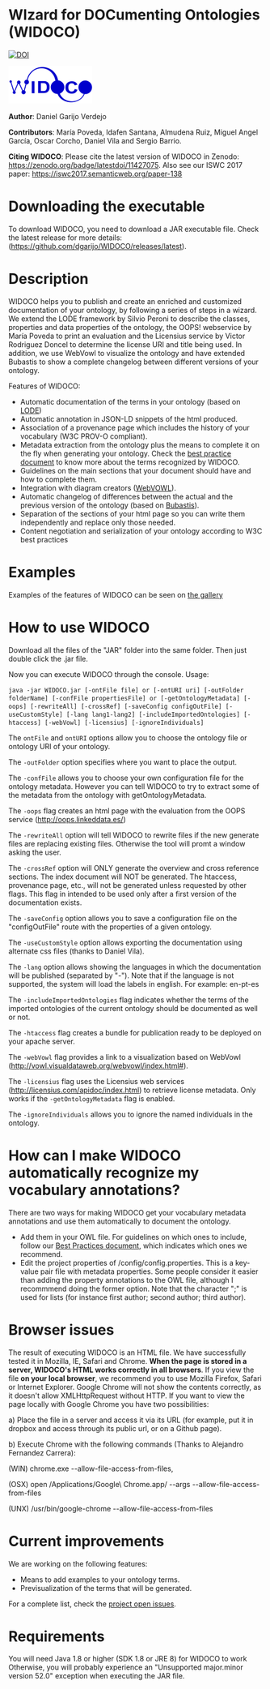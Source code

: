 WIzard for DOCumenting Ontologies (WIDOCO)
===================
[![DOI](https://zenodo.org/badge/11427075.svg)](https://zenodo.org/badge/latestdoi/11427075)

![Logo](src/main/resources/logo/logo2.png)

**Author**: Daniel Garijo Verdejo

**Contributors**: María Poveda, Idafen Santana, Almudena Ruiz, Miguel Angel García, Oscar Corcho, Daniel Vila and Sergio Barrio.

**Citing WIDOCO**: Please cite the latest version of WIDOCO in Zenodo: https://zenodo.org/badge/latestdoi/11427075.
Also see our ISWC 2017 paper: https://iswc2017.semanticweb.org/paper-138

Downloading the executable
===================

To download WIDOCO, you need to download a JAR executable file. Check the latest release for more details: (https://github.com/dgarijo/WIDOCO/releases/latest).

Description
==========
WIDOCO helps you to publish and create an enriched and customized documentation of your ontology, by following a series of steps in a wizard. We extend the LODE framework by Silvio Peroni to describe the classes, properties and data properties of the ontology, the OOPS! webservice by María Poveda to print an evaluation and the Licensius service by Victor Rodriguez Doncel to determine the license URI and title being used. In addition, we use WebVowl to visualize the ontology and have extended Bubastis to show a complete changelog between different versions of your ontology.

Features of WIDOCO:
* Automatic documentation of the terms in your ontology (based on [LODE](http://www.essepuntato.it/lode/))
* Automatic annotation in JSON-LD snippets of the html produced.
* Association of a provenance page which includes the history of your vocabulary (W3C PROV-O compliant).
* Metadata extraction from the ontology plus the means to complete it on the fly when generating your ontology. Check the [best practice document](http://dgarijo.github.io/Widoco/doc/bestPractices/index-en.html) to know more about the terms recognized by WIDOCO.
* Guidelines on the main sections that your document should have and how to complete them.
* Integration with diagram creators ([WebVOWL](http://vowl.visualdataweb.org/webvowl/)).
* Automatic changelog of differences between the actual and the previous version of the ontology (based on [Bubastis](http://www.ebi.ac.uk/efo/bubastis/)).
* Separation of the sections of your html page so you can write them independently and replace only those needed.
* Content negotiation and serialization of your ontology according to W3C best practices

Examples
==========
Examples of the features of WIDOCO can be seen on [the gallery](http://dgarijo.github.io/Widoco/doc/gallery/)	
	
How to use WIDOCO
==========
Download all the files of the "JAR" folder into the same folder. Then just double click the .jar file.

Now you can execute WIDOCO through the console. Usage:

	java -jar WIDOCO.jar [-ontFile file] or [-ontURI uri] [-outFolder folderName] [-confFile propertiesFile] or [-getOntologyMetadata] [-oops] [-rewriteAll] [-crossRef] [-saveConfig configOutFile] [-useCustomStyle] [-lang lang1-lang2] [-includeImportedOntologies] [-htaccess] [-webVowl] [-licensius] [-ignoreIndividuals]

The `ontFile` and `ontURI` options allow you to choose the ontology file or ontology URI of your ontology.

The `-outFolder` option specifies where you want to place the output.

The `-confFile` allows you to choose your own configuration file for the ontology metadata. However you can tell WIDOCO to try to extract some of the metadata from the ontology with getOntologyMetadata.

The `-oops` flag creates an html page with the evaluation from the OOPS service (http://oops.linkeddata.es/)

The `-rewriteAll` option will tell WIDOCO to rewrite files if the new generate files are replacing existing files. Otherwise the tool will promt a window asking the user.

The `-crossRef` option will ONLY generate the overview and cross reference sections. The index document will NOT be generated. The htaccess, provenance page, etc., will not be generated unless requested by other flags. This flag in intended to be used only after a first version of the documentation exists.

The `-saveConfig` option allows you to save a configuration file on the "configOutFile" route with the properties of a given ontology.

The `-useCustomStyle` option allows exporting the documentation using alternate css files (thanks to Daniel Vila).

The `-lang` option allows showing the languages in which the documentation will be published (separated by "-"). Note that if the language is not supported, the system will load the labels in english. For example: en-pt-es

The `-includeImportedOntologies` flag indicates whether the terms of the imported ontologies of the current ontology should be documented as well or not.

The `-htaccess` flag creates a bundle for publication ready to be deployed on your apache server.

The `-webVowl` flag provides a link to a visualization based on WebVowl (http://vowl.visualdataweb.org/webvowl/index.html#).

The `-licensius` flag uses the Licensius web services (http://licensius.com/apidoc/index.html) to retrieve license metadata. Only works if the `-getOntologyMetadata` flag is enabled.

The `-ignoreIndividuals` allows you to ignore the named individuals in the ontology.

How can I make WIDOCO automatically recognize my vocabulary annotations?
==========
There are two ways for making WIDOCO get your vocabulary metadata annotations and use them automatically to document the ontology. 

* Add them in your OWL file. For guidelines on which ones to include, follow our [Best Practices document](https://w3id.org/widoco/bestPractices), which indicates which ones we recommend.
* Edit the project properties of /config/config.properties. This is a key-value pair file with metadata properties. Some people consider it easier than adding the property annotations to the OWL file, although I recommmend doing the former option. Note that the character ";" is used for lists (for instance first author; second author; third author).

Browser issues
==========
The result of executing WIDOCO is an HTML file. We have successfully tested it in Mozilla, IE, Safari and Chrome.  **When the page is stored in a server, WIDOCO's HTML  works correctly in all browsers**. If you view the file **on your local browser**, we recommend you to use Mozilla Firefox, Safari or Internet Explorer. Google Chrome will not show the contents correctly, as it doesn't allow  XMLHttpRequest without HTTP. If you want to view the page locally with Google Chrome you have two possibilities:

a) Place the file in a server and access it via its URL (for example, put it in dropbox and access through its public url, or on a Github page).

b) Execute Chrome with the following commands (Thanks to Alejandro Fernandez Carrera):

(WIN) chrome.exe --allow-file-access-from-files,

(OSX) open /Applications/Google\ Chrome.app/ --args --allow-file-access-from-files

(UNX) /usr/bin/google-chrome --allow-file-access-from-files
	
Current improvements
==========
We are working on the following features:
* Means to add examples to your ontology terms.
* Previsualization of the terms that will be generated.

For a complete list, check the [project open issues](https://github.com/dgarijo/Widoco/issues).

Requirements
==========
You will need Java 1.8 or higher (SDK 1.8 or JRE 8) for WIDOCO to work
Otherwise, you will probably experience an "Unsupported major.minor version 52.0" exception when executing the JAR file.

